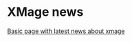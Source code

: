 # XMage news

[Basic page with latest news about xmage](https://jaydi85.github.io/xmage-web-news/news.html)